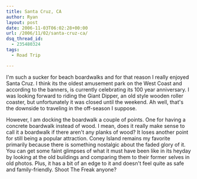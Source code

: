 ```yaml
---
title: Santa Cruz, CA
author: Ryan
layout: post
date: 2006-11-03T06:02:28+00:00
url: /2006/11/02/santa-cruz-ca/
dsq_thread_id:
  - 235480324
tags:
  - Road Trip

---
```

I'm such a sucker for beach boardwalks and for that reason I really enjoyed
Santa Cruz. I think its the oldest amusement park on the West Coast and
according to the banners, is currently celebrating its 100 year anniversary. I
was looking forward to riding the Giant Dipper, an old style wooden roller
coaster, but unfortunately it was closed until the weekend. Ah well, that's the
downside to traveling in the off-season I suppose.

However, I am docking the boardwalk a couple of points. One for having a
concrete boardwalk instead of wood. I mean, does it really make sense to call
it a boardwalk if there aren't any planks of wood? It loses another point for
still being a popular attraction. Coney Island remains my favorite primarily
because there is something nostalgic about the faded glory of it. You can get
some faint glimpses of what it must have been like in its heyday by looking at
the old buildings and comparing them to their former selves in old photos.
Plus, it has a bit of an edge to it and doesn't feel quite as safe and
family-friendly. Shoot The Freak anyone?